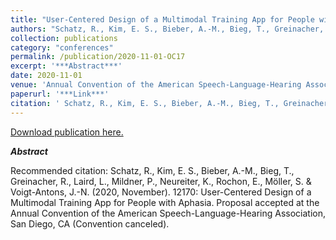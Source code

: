 ```yaml
---
title: "User-Centered Design of a Multimodal Training App for People with Aphasia"
authors: "Schatz, R., Kim, E. S., Bieber, A.-M., Bieg, T., Greinacher, R., Laird, L., Mildner, P., Neureiter, K., Rochon, E., Möller, S. & Voigt-Antons, J.-N. "
collection: publications
category: "conferences"
permalink: /publication/2020-11-01-OC17
excerpt: '***Abstract***'
date: 2020-11-01
venue: 'Annual Convention of the American Speech-Language-Hearing Association'
paperurl: '***Link***'
citation: ' Schatz, R., Kim, E. S., Bieber, A.-M., Bieg, T., Greinacher, R., Laird, L., Mildner, P., Neureiter, K., Rochon, E., Möller, S. &amp; Voigt-Antons, J.-N. (2020, November). 12170: User-Centered Design of a Multimodal Training App for People with Aphasia. Proposal accepted at the Annual Convention of the American Speech-Language-Hearing Association, San Diego, CA (Convention canceled).'
---
```


<a href='***Link***'>Download publication here.</a>

***Abstract***

Recommended citation:  Schatz, R., Kim, E. S., Bieber, A.-M., Bieg, T., Greinacher, R., Laird, L., Mildner, P., Neureiter, K., Rochon, E., Möller, S. & Voigt-Antons, J.-N. (2020, November). 12170: User-Centered Design of a Multimodal Training App for People with Aphasia. Proposal accepted at the Annual Convention of the American Speech-Language-Hearing Association, San Diego, CA (Convention canceled).